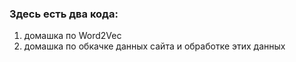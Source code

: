 ### Здесь есть два кода:
1. домашка по Word2Vec
2. домашка по обкачке данных сайта и обработке этих данных

